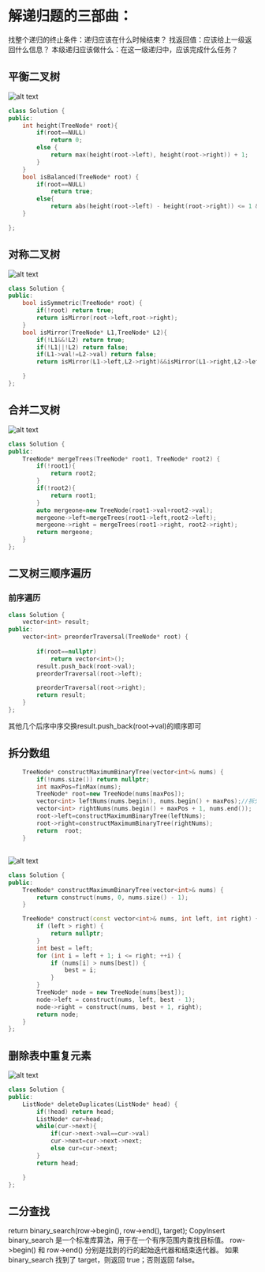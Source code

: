 # 解递归题的三部曲：

找整个递归的终止条件：递归应该在什么时候结束？
找返回值：应该给上一级返回什么信息？
本级递归应该做什么：在这一级递归中，应该完成什么任务？
## 平衡二叉树
![alt text](image-1.png)
```c++
class Solution {
public:
    int height(TreeNode* root){
        if(root==NULL)
            return 0;
        else {
            return max(height(root->left), height(root->right)) + 1;
        }
    }
    bool isBalanced(TreeNode* root) {
        if(root==NULL)
            return true;
        else{
            return abs(height(root->left) - height(root->right)) <= 1 && isBalanced(root->left) && isBalanced(root->right);}
    }

};
```
## 对称二叉树
![alt text](image-2.png)
```c++
class Solution {
public:
    bool isSymmetric(TreeNode* root) {
        if(!root) return true;
        return isMirror(root->left,root->right);
    }
    bool isMirror(TreeNode* L1,TreeNode* L2){
        if(!L1&&!L2) return true;
        if(!L1||!L2) return false;
        if(L1->val!=L2->val) return false;
        return isMirror(L1->left,L2->right)&&isMirror(L1->right,L2->left);

    }
};
```
## 合并二叉树
![alt text](image-3.png)
```c++
class Solution {
public:
    TreeNode* mergeTrees(TreeNode* root1, TreeNode* root2) {
        if(!root1){
            return root2;
        }
        if(!root2){
            return root1;
        }
        auto mergeone=new TreeNode(root1->val+root2->val);
        mergeone->left=mergeTrees(root1->left,root2->left);
        mergeone->right = mergeTrees(root1->right, root2->right);
        return mergeone;
    }
};
```
## 二叉树三顺序遍历
### 前序遍历
```c++
class Solution {
    vector<int> result;
public:
    vector<int> preorderTraversal(TreeNode* root) {
        
        if(root==nullptr)
            return vector<int>();        
        result.push_back(root->val);
        preorderTraversal(root->left);

        preorderTraversal(root->right);
        return result;
    }
};
```
其他几个后序中序交换result.push_back(root->val)的顺序即可

## 拆分数组
```c++
    TreeNode* constructMaximumBinaryTree(vector<int>& nums) {
        if(!nums.size()) return nullptr;
        int maxPos=finMax(nums);
        TreeNode* root=new TreeNode(nums[maxPos]);
        vector<int> leftNums(nums.begin(), nums.begin() + maxPos);//拆分数组
        vector<int> rightNums(nums.begin() + maxPos + 1, nums.end());
        root->left=constructMaximumBinaryTree(leftNums);
        root->right=constructMaximumBinaryTree(rightNums);
        return  root;
    }

```
## 
![alt text](image-4.png)
```c++
class Solution {
public:
    TreeNode* constructMaximumBinaryTree(vector<int>& nums) {
        return construct(nums, 0, nums.size() - 1);
    }

    TreeNode* construct(const vector<int>& nums, int left, int right) {
        if (left > right) {
            return nullptr;
        }
        int best = left;
        for (int i = left + 1; i <= right; ++i) {
            if (nums[i] > nums[best]) {
                best = i;
            }
        }
        TreeNode* node = new TreeNode(nums[best]);
        node->left = construct(nums, left, best - 1);
        node->right = construct(nums, best + 1, right);
        return node;
    }
};

```
## 删除表中重复元素
![alt text](image-5.png)
```c++
class Solution {
public:
    ListNode* deleteDuplicates(ListNode* head) {
        if(!head) return head;
        ListNode* cur=head;
        while(cur->next){
            if(cur->next->val==cur->val)
            cur->next=cur->next->next;
            else cur=cur->next;
        }
        return head;

    }
};
```
## 二分查找
return binary_search(row->begin(), row->end(), target);
CopyInsert
binary_search 是一个标准库算法，用于在一个有序范围内查找目标值。
row->begin() 和 row->end() 分别是找到的行的起始迭代器和结束迭代器。
如果 binary_search 找到了 target，则返回 true；否则返回 false。
